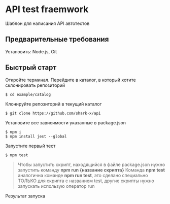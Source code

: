 # API test fraemwork

Шаблон для написания API автотестов

## Предварительные требования
Установить: Node.js, Git

## Быстрый старт
Откройте терминал. Перейдите в каталог, в который хотите склонировать репозиторий 

    $ cd example/catalog

Клонируйте репозиторий в текущий каталог

    $ git clone https://github.com/shark-x/api

Установите все зависимости указанные в package.json

    $ npm i
    $ npm install jest --global  

Запустите первый тест 

    $ npm test 

> Чтобы запустить скрипт, находящийся в файле package.json нужно запустить команду **npm run {название скрипта}**
> Команда **npm test** аналогична команде **npm run test**, это сделано специально ТОЛЬКО для скрипта с названием test, другие скрипты нужно запускать использую оператор run 

Результат запуска 

